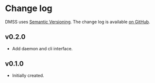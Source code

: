 Change log
==========

DMSS uses [Semantic Versioning][1].
The change log is available [on GitHub][2].

[1]: http://semver.org/spec/v2.0.0.html
[2]: https://github.com/dmp1ce/DMSS/releases

## v0.2.0

* Add daemon and cli interface.

## v0.1.0

* Initially created.
